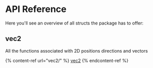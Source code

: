 # API Reference

Here you'll see an overview of all structs the package has to offer:

## vec2

All the functions associated with 2D positions directions and vectors

{% content-ref url="vec2/" %}
[vec2](vec2/)
{% endcontent-ref %}
